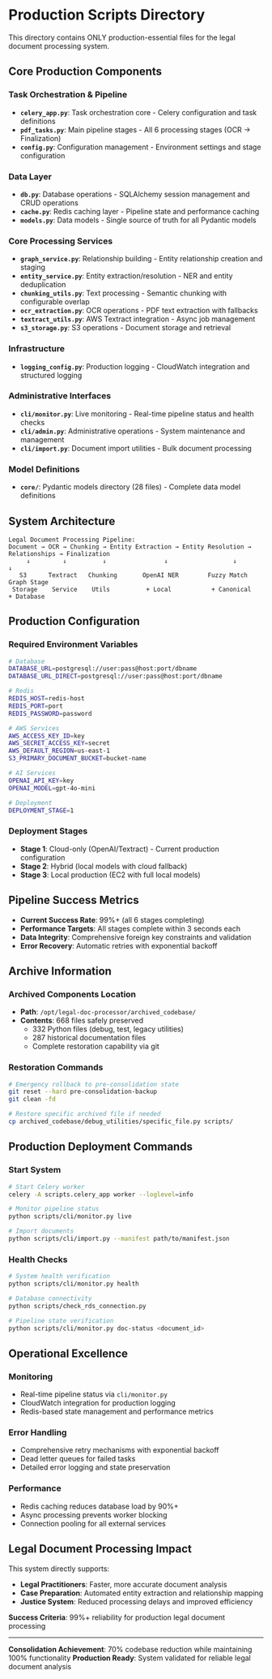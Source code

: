 # Production Scripts Directory

This directory contains ONLY production-essential files for the legal document processing system.

## Core Production Components

### Task Orchestration & Pipeline
- **`celery_app.py`**: Task orchestration core - Celery configuration and task definitions
- **`pdf_tasks.py`**: Main pipeline stages - All 6 processing stages (OCR → Finalization)
- **`config.py`**: Configuration management - Environment settings and stage configuration

### Data Layer
- **`db.py`**: Database operations - SQLAlchemy session management and CRUD operations
- **`cache.py`**: Redis caching layer - Pipeline state and performance caching
- **`models.py`**: Data models - Single source of truth for all Pydantic models

### Core Processing Services
- **`graph_service.py`**: Relationship building - Entity relationship creation and staging
- **`entity_service.py`**: Entity extraction/resolution - NER and entity deduplication
- **`chunking_utils.py`**: Text processing - Semantic chunking with configurable overlap
- **`ocr_extraction.py`**: OCR operations - PDF text extraction with fallbacks
- **`textract_utils.py`**: AWS Textract integration - Async job management
- **`s3_storage.py`**: S3 operations - Document storage and retrieval

### Infrastructure
- **`logging_config.py`**: Production logging - CloudWatch integration and structured logging

### Administrative Interfaces
- **`cli/monitor.py`**: Live monitoring - Real-time pipeline status and health checks
- **`cli/admin.py`**: Administrative operations - System maintenance and management
- **`cli/import.py`**: Document import utilities - Bulk document processing

### Model Definitions
- **`core/`**: Pydantic models directory (28 files) - Complete data model definitions

## System Architecture

```
Legal Document Processing Pipeline:
Document → OCR → Chunking → Entity Extraction → Entity Resolution → Relationships → Finalization
     ↓         ↓          ↓                ↓                  ↓             ↓
   S3      Textract   Chunking       OpenAI NER        Fuzzy Match    Graph Stage
 Storage    Service    Utils          + Local           + Canonical    + Database
```

## Production Configuration

### Required Environment Variables
```bash
# Database
DATABASE_URL=postgresql://user:pass@host:port/dbname
DATABASE_URL_DIRECT=postgresql://user:pass@host:port/dbname

# Redis
REDIS_HOST=redis-host
REDIS_PORT=port
REDIS_PASSWORD=password

# AWS Services
AWS_ACCESS_KEY_ID=key
AWS_SECRET_ACCESS_KEY=secret
AWS_DEFAULT_REGION=us-east-1
S3_PRIMARY_DOCUMENT_BUCKET=bucket-name

# AI Services
OPENAI_API_KEY=key
OPENAI_MODEL=gpt-4o-mini

# Deployment
DEPLOYMENT_STAGE=1
```

### Deployment Stages
- **Stage 1**: Cloud-only (OpenAI/Textract) - Current production configuration
- **Stage 2**: Hybrid (local models with cloud fallback)
- **Stage 3**: Local production (EC2 with full local models)

## Pipeline Success Metrics

- **Current Success Rate**: 99%+ (all 6 stages completing)
- **Performance Targets**: All stages complete within 3 seconds each
- **Data Integrity**: Comprehensive foreign key constraints and validation
- **Error Recovery**: Automatic retries with exponential backoff

## Archive Information

### Archived Components Location
- **Path**: `/opt/legal-doc-processor/archived_codebase/`
- **Contents**: 668 files safely preserved
  - 332 Python files (debug, test, legacy utilities)
  - 287 historical documentation files
  - Complete restoration capability via git

### Restoration Commands
```bash
# Emergency rollback to pre-consolidation state
git reset --hard pre-consolidation-backup
git clean -fd

# Restore specific archived file if needed
cp archived_codebase/debug_utilities/specific_file.py scripts/
```

## Production Deployment Commands

### Start System
```bash
# Start Celery worker
celery -A scripts.celery_app worker --loglevel=info

# Monitor pipeline status
python scripts/cli/monitor.py live

# Import documents
python scripts/cli/import.py --manifest path/to/manifest.json
```

### Health Checks
```bash
# System health verification
python scripts/cli/monitor.py health

# Database connectivity
python scripts/check_rds_connection.py

# Pipeline state verification
python scripts/cli/monitor.py doc-status <document_id>
```

## Operational Excellence

### Monitoring
- Real-time pipeline status via `cli/monitor.py`
- CloudWatch integration for production logging
- Redis-based state management and performance metrics

### Error Handling
- Comprehensive retry mechanisms with exponential backoff
- Dead letter queues for failed tasks
- Detailed error logging and state preservation

### Performance
- Redis caching reduces database load by 90%+
- Async processing prevents worker blocking
- Connection pooling for all external services

## Legal Document Processing Impact

This system directly supports:
- **Legal Practitioners**: Faster, more accurate document analysis
- **Case Preparation**: Automated entity extraction and relationship mapping
- **Justice System**: Reduced processing delays and improved efficiency

**Success Criteria**: 99%+ reliability for production legal document processing

---

**Consolidation Achievement**: 70% codebase reduction while maintaining 100% functionality
**Production Ready**: System validated for reliable legal document analysis